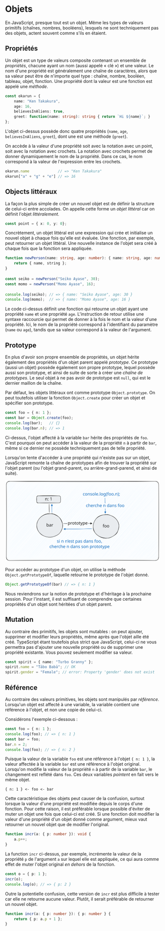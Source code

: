 # Objets

En JavaScript, presque tout est un objet. Même les types de valeurs
primitifs (chaînes, nombres, booléens), lesquels ne sont techniquement
pas des objets, actent souvent comme s'ils en étaient.

## Propriétés

Un objet est un type de valeurs composite contenant un ensemble de
*propriétés*, chacune ayant un nom (aussi appelé « clé ») et une valeur.
Le nom d'une propriété est généralement une chaîne de caractères, alors
que sa valeur peut être de n'importe quel type : chaîne, nombre,
booléen, tableau, objet, fonction. Une propriété dont la valeur est une
fonction est appelé une *méthode*.

```ts
const okarun = {
    name: "Ken Takakura",
    age: 16,
    believesInAliens: true,
    greet: function(name: string): string { return `Hi ${name}`; }
};
```

L'objet ci-dessus possède donc quatre propriétés (`name`, `age`,
`believesInAliens`, `greet`), dont une est une méthode (`greet`).

On accède à la valeur d'une propriété soit avec la notation avec un
point, soit avec la notation avec crochets. La notation avec crochets
permet de donner dynamiquement le nom de la propriété. Dans ce cas, le
nom correspond à la valeur de l'expression entre les crochets.

```ts
okarun.name             // => "Ken Takakura"
okarun["a" + "g" + "e"] // => 16
```

## Objects littéraux

La façon la plus simple de créer un nouvel objet est de définir la
structure de celui-ci entre accolades. On appelle cette forme un *objet
littéral* car on définit l'objet *littéralement*.

```ts
const point = { x: 0, y: 0};
```

Concrètement, un objet littéral est une expression qui crée et
initialise un nouvel objet à chaque fois qu'elle est évaluée. Une
fonction, par exemple, peut retourner un objet littéral. Une nouvelle
instance de l'objet sera créé à chaque fois que la fonction sera
appliquée.

```ts
function newPerson(name: string, age: number): { name: string, age: number } {
    return { name, string };
}

const seiko = newPerson("Seiko Ayase", 30);
const momo = newPerson("Momo Ayase", 16);

console.log(seiko); // => { name: "Seiko Ayase", age: 30 }
console.log(momo);  // => { name: "Momo Ayase", age: 16 }
```

Le code ci-dessus définit une fonction qui retourne un objet ayant une
propriété `name` et une propriété `age`. L'instruction de retour utilise
une syntaxe raccourcie qui permet de donner à la fois le nom et la
valeur d'une propriété. Ici, le nom de la propriété correspond à
l'identifiant du paramètre (`name` ou `age`), tandis que sa valeur
correspond à la valeur de l'argument.

## Prototype

En plus d'avoir son propre ensemble de propriétés, un objet hérite
également des propriétés d'un objet parent appelé *prototype*. Ce
prototype (aussi un objet) possède également son propre prototype,
lequel possède aussi son prototype, et ainsi de suite de sorte à créer
une *chaîne de prototypes*. Le seul objet à ne pas avoir de prototype
est `null`, qui est le dernier maillon de la chaîne.

Par défaut, les objets littéraux ont comme prototype `Object.prototype`.
On peut toutefois utiliser la fonction `Object.create` pour créer un
objet et spécifier son prototype.

```ts
const foo = { n: 1 };
const bar = Object.create(foo);
console.log(bar);   // {}
console.log(bar.n); // => 1
```

Ci-dessus, l'objet affecté à la variable `bar` hérite des propriétés de
`foo`. C'est pourquoi on peut accéder à la valeur de la propriété `n` à
partir de `bar`, même si ce dernier ne possède techniquement pas de
telle propriété.

Lorsqu'on tente d'accéder à une propriété qui n'existe pas sur un objet,
JavaScript remonte la chaîne de prototypes afin de trouver la propriété
sur l'objet parent (ou l'objet grand-parent, ou arrière-grand-parend, et
ainsi de suite).

![diagramme prototype](prototype.excalidraw.svg)

Pour accéder au prototype d'un objet, on utilise la méthode
`Object.getPrototypeOf`, laquelle retourne le prototype de l'objet
donné.

```ts
Object.getPrototypeOf(bar) // => { n: 1 }
```

Nous reviendrons sur la notion de prototype et d'héritage à la prochaine
session. Pour l'instant, il est suffisant de comprendre que certaines
propriétés d'un objet sont héritées d'un objet parent.

## Mutation

Au contraire des primitifs, les objets sont mutables : on peut ajouter,
supprimer et modifier leurs propriétés, même après que l'objet aille été
créé. TypeScript étant toutefois plus strict que JavaScript, celui-ci ne
vous permettra pas d'ajouter une nouvelle propriété ou de supprimer une
propriété existante. Vous pouvez seulement modifier sa valeur.

```ts
const spirit = { name: "Turbo Granny" };
spirit.name = "Tābo Babā"; // OK
spirit.gender = "Female"; // error: Property 'gender' does not exist
```

## Référence

Au contraire des valeurs primitives, les objets sont manipulés par
*référence*. Lorsqu'un objet est affecté à une variable, la variable
contient une référence à l'objet, et non une copie de celui-ci.

Considérons l'exemple ci-dessous :

```ts
const foo = { n: 1 };
console.log(foo); // => { n: 1 }
const bar = foo;
bar.n = 2;
console.log(foo); // => { n: 2 }
```

Puisque la valeur de la variable `foo` est une référence à l'objet `{ n:
1 }`, la valeur affectée à la variable `bar` est une référence à l'objet
original. Lorsqu'on modifie la valeur de la propriété `n` à partir de la
variable `bar`, le changement est reflété dans `foo`. Ces deux variables
*pointent* en fait vers le même objet.

```
{ n: 1 } <- foo <- bar
```

Cette caractéristique des objets peut causer de la confusion, surtout
lorsque la valeur d'une propriété est modifiée depuis le corps d'une
fonction. Pour cette raison, il est préférable lorsque possible d'éviter
de muter un objet une fois que celui-ci est créé. Si une fonction doit
modifier la valeur d'une propriété d'un objet donné comme argument,
mieux vaut retourner un nouvel objet que de modifier l'original.

```ts
function incr(a: { p: number }): void {
    a.p++;
}
```

La function `incr` ci-dessus, par exemple, incrémente la valeur de la
propriété `p` de l'argument `a` sur lequel elle est appliquée, ce qui
aura comme effet de muter l'objet original *en dehors* de la fonction.

```ts
const o = { p: 1 };
incr(o);
console.log(o); // => { p: 2 }
```

Outre la potentielle confusion, cette version de `incr` est plus
difficile à tester car elle ne retourne aucune valeur. Plutôt, il serait
préférable de retourner un nouvel objet.


```ts
function incr(a: { p: number }): { p: number } {
    return { p: a.p + 1 };
}
```
